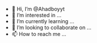 - 👋 Hi, I’m @Ahadboyyt
- 👀 I’m interested in ...
- 🌱 I’m currently learning ...
- 💞️ I’m looking to collaborate on ...
- 📫 How to reach me ...

<!---
Ahadboyyt/Ahadboyyt is a ✨ special ✨ repository because its `README.md` (this file) appears on your GitHub profile.
You can click the Preview link to take a look at your changes.
--->
